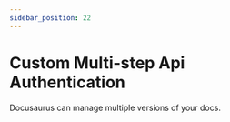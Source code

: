 ```yaml
---
sidebar_position: 22
---
```


# Custom Multi-step Api Authentication

Docusaurus can manage multiple versions of your docs.